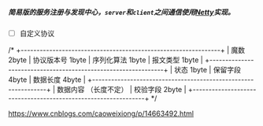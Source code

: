 ##### 简易版的服务注册与发现中心，`server`和`client`之间通信使用[Netty](https://netty.io/wiki/user-guide-for-4.x.html)实现。
-  [ ] 自定义协议


/*
+---------------------------------------------------------------+
| 魔数 2byte | 协议版本号 1byte | 序列化算法 1byte | 报文类型 1byte  |
+---------------------------------------------------------------+
| 状态 1byte |        保留字段 4byte     |      数据长度 4byte     | 
+---------------------------------------------------------------+
|                   数据内容 （长度不定）          | 校验字段 2byte |
+---------------------------------------------------------------+
*/

https://www.cnblogs.com/caoweixiong/p/14663492.html
